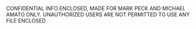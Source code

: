 CONFIDENTIAL INFO ENCLOSED, MADE FOR MARK PECK AND MICHAEL AMATO ONLY. UNAUTHORIZED USERS ARE NOT PERMITTED TO USE ANY FILE ENCLOSED
